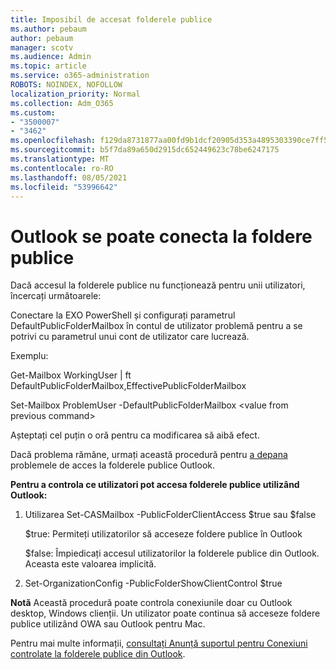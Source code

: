 ```yaml
---
title: Imposibil de accesat folderele publice
ms.author: pebaum
author: pebaum
manager: scotv
ms.audience: Admin
ms.topic: article
ms.service: o365-administration
ROBOTS: NOINDEX, NOFOLLOW
localization_priority: Normal
ms.collection: Adm_O365
ms.custom:
- "3500007"
- "3462"
ms.openlocfilehash: f129da8731877aa00fd9b1dcf20905d353a4895303390ce7ff5642a8ff3ccbc2
ms.sourcegitcommit: b5f7da89a650d2915dc652449623c78be6247175
ms.translationtype: MT
ms.contentlocale: ro-RO
ms.lasthandoff: 08/05/2021
ms.locfileid: "53996642"
---
```

# <a name="outlook-cannot-connect-to-public-folders"></a>Outlook se poate conecta la foldere publice

Dacă accesul la folderele publice nu funcționează pentru unii utilizatori, încercați următoarele:

Conectare la EXO PowerShell și configurați parametrul DefaultPublicFolderMailbox în contul de utilizator problemă pentru a se potrivi cu parametrul unui cont de utilizator care lucrează.

Exemplu:

Get-Mailbox WorkingUser | ft DefaultPublicFolderMailbox,EffectivePublicFolderMailbox

Set-Mailbox ProblemUser -DefaultPublicFolderMailbox \<value from previous command>

Așteptați cel puțin o oră pentru ca modificarea să aibă efect.

Dacă problema rămâne, urmați această procedură pentru [a depana](https://aka.ms/pfcte) problemele de acces la folderele publice Outlook.
 
**Pentru a controla ce utilizatori pot accesa folderele publice utilizând Outlook:**

1.  Utilizarea Set-CASMailbox <mailboxname> -PublicFolderClientAccess $true sau $false  
      
    $true: Permiteți utilizatorilor să acceseze foldere publice în Outlook  
      
    $false: Împiedicați accesul utilizatorilor la folderele publice din Outlook. Aceasta este valoarea implicită.  
        
2.  Set-OrganizationConfig -PublicFolderShowClientControl $true   
      
**Notă** Această procedură poate controla conexiunile doar cu Outlook desktop, Windows clienții. Un utilizator poate continua să acceseze foldere publice utilizând OWA sau Outlook pentru Mac.
 
Pentru mai multe informații, [consultați Anunță suportul pentru Conexiuni controlate la folderele publice din Outlook](https://aka.ms/controlpf).